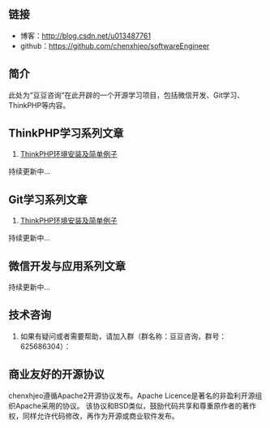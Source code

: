 ## 链接
- 博客：http://blog.csdn.net/u013487761   
- github：https://github.com/chenxhjeo/softwareEngineer  

## 简介
此处为“豆豆咨询”在此开辟的一个开源学习项目，包括微信开发、Git学习、ThinkPHP等内容。

## ThinkPHP学习系列文章
1. [ThinkPHP环境安装及简单例子](http://blog.csdn.net/u013487761/article/details/66025193)

持续更新中...

## Git学习系列文章
1. [ThinkPHP环境安装及简单例子](http://blog.csdn.net/u013487761/article/details/66968697)

持续更新中...

## 微信开发与应用系列文章

持续更新中...

## 技术咨询
1. 如果有疑问或者需要帮助，请加入群（群名称：豆豆咨询，群号：625686304）：

## 商业友好的开源协议
chenxhjeo遵循Apache2开源协议发布。Apache Licence是著名的非盈利开源组织Apache采用的协议。
该协议和BSD类似，鼓励代码共享和尊重原作者的著作权，同样允许代码修改，再作为开源或商业软件发布。
